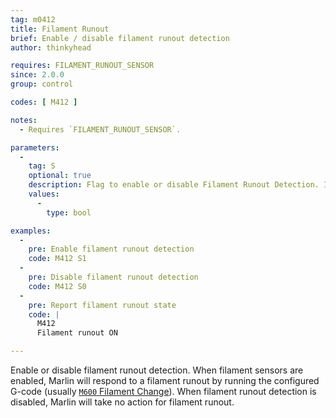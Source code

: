 ```yaml
---
tag: m0412
title: Filament Runout
brief: Enable / disable filament runout detection
author: thinkyhead

requires: FILAMENT_RUNOUT_SENSOR
since: 2.0.0
group: control

codes: [ M412 ]

notes:
  - Requires `FILAMENT_RUNOUT_SENSOR`.

parameters:
  -
    tag: S
    optional: true
    description: Flag to enable or disable Filament Runout Detection. If omitted, the current enabled state will be reported.
    values:
      -
        type: bool

examples:
  -
    pre: Enable filament runout detection
    code: M412 S1
  -
    pre: Disable filament runout detection
    code: M412 S0
  -
    pre: Report filament runout state
    code: |
      M412
      Filament runout ON

---
```


Enable or disable filament runout detection. When filament sensors are enabled, Marlin will respond to a filament runout by running the configured G-code (usually [`M600` Filament Change](/docs/gcode/M600.html)). When filament runout detection is disabled, Marlin will take no action for filament runout.
